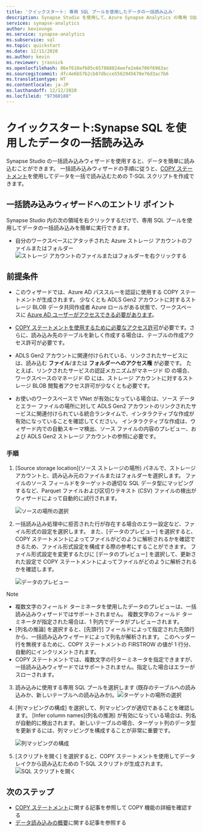 ```yaml
---
title: 'クイックスタート: 専用 SQL プールを使用したデータの一括読み込み'
description: Synapse Studio を使用して、Azure Synapse Analytics の専用 SQL プールにデータを一括読み込みします。
services: synapse-analytics
author: kevinvngo
ms.service: synapse-analytics
ms.subservice: sql
ms.topic: quickstart
ms.date: 12/11/2020
ms.author: kevin
ms.reviewer: jrasnick
ms.openlocfilehash: 86ef610af605c657868824eefe2e6e706f6963ac
ms.sourcegitcommit: dfc4e6b57b2cb87dbcce5562945678e76d3ac7b6
ms.translationtype: HT
ms.contentlocale: ja-JP
ms.lasthandoff: 12/12/2020
ms.locfileid: "97360188"
---
```

# <a name="quickstart-bulk-loading-with-synapse-sql"></a>クイックスタート:Synapse SQL を使用したデータの一括読み込み

Synapse Studio の一括読み込みウィザードを使用すると、データを簡単に読み込むことができます。 一括読み込みウィザードの手順に従うと、[COPY ステートメント](/sql/t-sql/statements/copy-into-transact-sql?view=azure-sqldw-latest&preserve-view=true)を使用してデータを一括で読み込むための T-SQL スクリプトを作成できます。 

## <a name="entry-points-to-the-bulk-load-wizard"></a>一括読み込みウィザードへのエントリ ポイント

Synapse Studio 内の次の領域を右クリックするだけで、専用 SQL プールを使用してデータの一括読み込みを簡単に実行できます。

- 自分のワークスペースにアタッチされた Azure ストレージ アカウントのファイルまたはフォルダー ![ストレージ アカウントのファイルまたはフォルダーを右クリックする](./sql/media/bulk-load/bulk-load-entry-point-0.png)

## <a name="prerequisites"></a>前提条件

- このウィザードでは、Azure AD パススルーを認証に使用する COPY ステートメントが生成されます。 少なくとも ADLS Gen2 アカウントに対するストレージ BLOB データ共同作成者 Azure ロールがある状態で、ワークスペースに [Azure AD ユーザーがアクセスできる必要があります](
./sql-data-warehouse/quickstart-bulk-load-copy-tsql-examples.md#d-azure-active-directory-authentication)。 

- [COPY ステートメントを使用するために必要なアクセス許可](/sql/t-sql/statements/copy-into-transact-sql?view=azure-sqldw-latest&preserve-view=true#permissions)が必要です。さらに、読み込み先のテーブルを新しく作成する場合は、テーブルの作成アクセス許可が必要です。

- ADLS Gen2 アカウントに関連付けられている、リンクされたサービスには、読み込む **ファイル**/または **フォルダーへのアクセス権** が必要です。 たとえば、リンクされたサービスの認証メカニズムがマネージド ID の場合、ワークスペースのマネージド ID には、ストレージ アカウントに対するストレージ BLOB 閲覧者アクセス許可が少なくとも必要です。

- お使いのワークスペースで VNet が有効になっている場合は、ソース データとエラー ファイルの場所に対して ADLS Gen2 アカウントのリンクされたサービスに関連付けられている統合ランタイムで、インタラクティブな作成が有効になっていることを確認してください。 インタラクティブな作成は、ウィザード内での自動スキーマ検出、ソース ファイルの内容のプレビュー、および ADLS Gen2 ストレージ アカウントの参照に必要です。

### <a name="steps"></a>手順

1. [Source storage location]\(ソース ストレージの場所\) パネルで、ストレージ アカウントと、読み込み元のファイルまたはフォルダーを選択します。 ファイルのソース フィールドをターゲットの適切な SQL データ型にマッピングするなど、Parquet ファイルおよび区切りテキスト (CSV) ファイルの検出がウィザードによって自動的に試行されます。 

   ![ソースの場所の選択](./sql/media/bulk-load/bulk-load-source-location.png)

2. 一括読み込み処理中に拒否された行が存在する場合のエラー設定など、ファイル形式の設定を選択します。 また、[データのプレビュー] を選択すると、COPY ステートメントによってファイルがどのように解析されるかを確認できるため、ファイル形式設定を構成する際の参考にすることができます。 ファイル形式設定を変更するたびに [データのプレビュー] を選択して、更新された設定で COPY ステートメントによってファイルがどのように解析されるかを確認します。

   ![データのプレビュー](./sql/media/bulk-load/bulk-load-file-format-settings-preview-data.png) 

> [!NOTE]  
>
> - 複数文字のフィールド ターミネータを使用したデータのプレビューは、一括読み込みウィザードではサポートされません。 複数文字のフィールド ターミネータが指定された場合は、1 列内でデータがプレビューされます。 
> - [列名の推論] を選択すると、[先頭行] フィールドによって指定された先頭行から、一括読み込みウィザードによって列名が解析されます。 このヘッダー行を無視するために、COPY ステートメントの FIRSTROW の値が 1 行分、自動的にインクリメントされます。 
> - COPY ステートメントでは、複数文字の行ターミネータを指定できますが、一括読み込みウィザードではサポートされません。指定した場合はエラーがスローされます。

3. 読み込みに使用する専用 SQL プールを選択します (既存のテーブルへの読み込みか、新しいテーブルへの読み込みか)。![ターゲットの場所の選択](./sql/media/bulk-load/bulk-load-target-location.png)
4. [列マッピングの構成] を選択して、列マッピングが適切であることを確認します。 [Infer column names]\(列名の推測\) が有効になっている場合は、列名が自動的に検出されます。 新しいテーブルの場合、ターゲット列のデータ型を更新するには、列マッピングを構成することが非常に重要です。

   ![列マッピングの構成](./sql/media/bulk-load/bulk-load-target-location-column-mapping.png)
5. [スクリプトを開く] を選択すると、COPY ステートメントを使用してデータ レイクから読み込むための T-SQL スクリプトが生成されます。![SQL スクリプトを開く](./sql/media/bulk-load/bulk-load-target-final-script.png)

## <a name="next-steps"></a>次のステップ

- [COPY ステートメント](/sql/t-sql/statements/copy-into-transact-sql?view=azure-sqldw-latest&preserve-view=true#syntax)に関する記事を参照して COPY 機能の詳細を確認する
- [データ読み込みの概要](./sql-data-warehouse/design-elt-data-loading.md#what-is-elt)に関する記事を参照する

